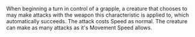 When beginning a turn in control of a grapple, a creature that chooses to may make attacks with the weapon this characteristic is applied to, which automatically succeeds. The attack costs Speed as normal. The creature can make as many attacks as it's Movement Speed allows.